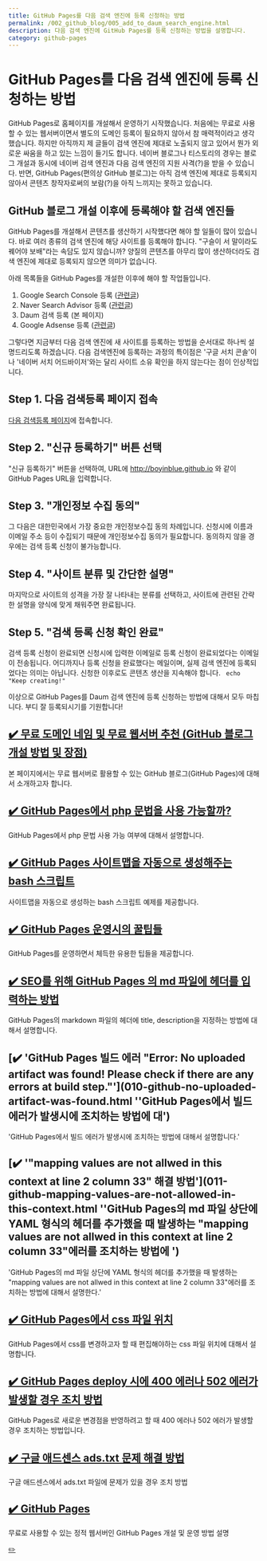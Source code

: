 ```yaml
---
title: GitHub Pages를 다음 검색 엔진에 등록 신청하는 방법
permalink: /002_github_blog/005_add_to_daum_search_engine.html
description: 다음 검색 엔진에 GitHub Pages를 등록 신청하는 방법을 설명합니다.
category: github-pages
---
```



GitHub Pages를 다음 검색 엔진에 등록 신청하는 방법
===
   

GitHub Pages로 홈페이지를 개설해서 운영하기 시작했습니다. 
처음에는 무료로 사용할 수 있는 웹서버이면서 별도의 도메인 등록이 필요하지 않아서 참 매력적이라고 생각했습니다. 
하지만 아직까지 제 글들이 검색 엔진에 제대로 노출되지 않고 있어서 뭔가 외로운 싸움을 하고 있는 느낌이 들기도 합니다. 
네이버 블로그나 티스토리의 경우는 블로그 개설과 동시에 네이버 검색 엔진과 다음 검색 엔진의 지원 사격(?)을 받을 수 있습니다. 
반면, GitHub Pages(편의상 GitHub 블로그)는 아직 검색 엔진에 제대로 등록되지 않아서 콘텐츠 창작자로써의 보람(?)을 아직 느끼지는 못하고 있습니다.   
   
   
GitHub 블로그 개설 이후에 등록해야 할 검색 엔진들   
---
   

GitHub Pages를 개설해서 콘텐츠를 생산하기 시작했다면 해야 할 일들이 많이 있습니다. 
바로 여러 종류의 검색 엔진에 해당 사이트를 등록해야 합니다. 
"구슬이 서 말이라도 꿰어야 보배"라는 속담도 있지 않습니까? 
양질의 콘텐츠를 아무리 많이 생산하더라도 검색 엔진에 제대로 등록되지 않으면 의미가 없습니다.   
   

아래 목록들을 GitHub Pages를 개설한 이후에 해야 할 작업들입니다.   
1. Google Search Console 등록 ([관련글](https://boyinblue.github.io/002_github_blog/002_google_search_console_apply.html))
2. Naver Search Advisor 등록 ([관련글](https://boyinblue.github.io/002_github_blog/003_naver_search_advisor.html))
3. Daum 검색 등록 (본 페이지)
4. Google Adsense 등록 ([관련글](https://boyinblue.github.io/002_github_blog/004_google_adsense_github_pages.html))
   

그렇다면 지금부터 다음 검색 엔진에 새 사이트를 등록하는 방법을 순서대로 하나씩 설명드리도록 하겠습니다. 
다음 검색엔진에 등록하는 과정의 특이점은 '구글 서치 콘솔'이나 '네이버 서치 어드바이저'와는 달리 사이트 소유 확인을 하지 않는다는 점이 인상적입니다.   
   

Step 1. 다음 검색등록 페이지 접속
---
   

[다음 검색등록 페이지](https://register.search.daum.net/index.daum "다음 검색 등록")에 접속합니다.   
   

Step 2. "신규 등록하기" 버튼 선택
---
   

"신규 등록하기" 버튼을 선택하여, URL에 http://boyinblue.github.io 와 같이 GitHub Pages URL을 입력합니다.   
   

Step 3. "개인정보 수집 동의"
---
   

그 다음은 대한민국에서 가장 중요한 개인정보수집 동의 차례입니다. 
신청시에 이름과 이메일 주소 등이 수집되기 때문에 개인정보수집 동의가 필요합니다. 
동의하지 않을 경우에는 검색 등록 신청이 불가능합니다.   
   

Step 4. "사이트 분류 및 간단한 설명"
---
   

마지막으로 사이트의 성격을 가장 잘 나타내는 분류를 선택하고, 
사이트에 관련된 간략한 설명을 양식에 맞게 채워주면 완료됩니다.   
   

Step 5. "검색 등록 신청 확인 완료"
---
   

검색 등록 신청이 완료되면 신청시에 입력한 이메일로 등록 신청이 완료되었다는 이메일이 전송됩니다. 
어디까지나 등록 신청을 완료했다는 메일이며, 실제 검색 엔진에 등록되었다는 의미는 아닙니다. 
신청한 이후로도 콘텐츠 생산을 지속해야 합니다. <code> echo "Keep creating!" </code>
   

이상으로 GitHub Pages를 Daum 검색 엔진에 등록 신청하는 방법에 대해서 모두 마칩니다. 
부디 잘 등록되시기를 기원합니다!   
   




[✔️  무료 도메인 네임 및 무료 웹서버 추천 (GitHub 블로그 개설 방법 및 장점)](001_advantage_of_github_blog.html '본 페이지에서는 무료 웹서버로 활용할 수 있는 GitHub 블로그(GitHub Pages)에 대해서 ')
---


본 페이지에서는 무료 웹서버로 활용할 수 있는 GitHub 블로그(GitHub Pages)에 대해서 소개하고자 합니다.


[✔️  GitHub Pages에서 php 문법을 사용 가능할까?](006.html 'GitHub Pages에서 php 문법 사용 가능 여부에 대')
---


GitHub Pages에서 php 문법 사용 가능 여부에 대해서 설명합니다. 


[✔️  GitHub Pages 사이트맵을 자동으로 생성해주는 bash 스크립트](007.html '사이트맵을 자동으로 생성하는 bash 스크립트 ')
---


사이트맵을 자동으로 생성하는 bash 스크립트 예제를 제공합니다.


[✔️  GitHub Pages 운영시의 꿀팁들](008.html 'GitHub Pages를 운영하면서 체득한 유용한 ')
---


GitHub Pages를 운영하면서 체득한 유용한 팁들을 제공합니다.


[✔️  SEO를 위해 GitHub Pages 의 md 파일에 헤더를 입력하는 방법](009.html 'GitHub Pages의 markdown 파일의 헤더에 title, description을 지정하는 방법에 ')
---


GitHub Pages의 markdown 파일의 헤더에 title, description을 지정하는 방법에 대해서 설명합니다.


[✔️  'GitHub Pages 빌드 에러 \"Error: No uploaded artifact was found! Please check if there are any errors at build step.\"'](010-github-no-uploaded-artifact-was-found.html ''GitHub Pages에서 빌드 에러가 발생시에 조치하는 방법에 대')
---


'GitHub Pages에서 빌드 에러가 발생시에 조치하는 방법에 대해서 설명합니다.'


[✔️  '\"mapping values are not allwed in this context at line 2 column 33\" 해결 방법'](011-github-mapping-values-are-not-allowed-in-this-context.html ''GitHub Pages의 md 파일 상단에 YAML 형식의 헤더를 추가했을 때 발생하는 \"mapping values are not allwed in this context at line 2 column 33\"에러를 조치하는 방법에 ')
---


'GitHub Pages의 md 파일 상단에 YAML 형식의 헤더를 추가했을 때 발생하는 \"mapping values are not allwed in this context at line 2 column 33\"에러를 조치하는 방법에 대해서 설명한다.'


[✔️  GitHub Pages에서 css 파일 위치](012-github-pages-css-file-path.html 'GitHub Pages에서 css를 변경하고자 할 때 편집해야하는 css 파일 위치에 ')
---


GitHub Pages에서 css를 변경하고자 할 때 편집해야하는 css 파일 위치에 대해서 설명합니다.


[✔️  GitHub Pages deploy 시에 400 에러나 502 에러가 발생할 경우 조치 방법](013-github-pages-deploy-error-400-502.html 'GitHub Pages로 새로운 변경점을 반영하려고 할 때 400 에러나 502 에러가 발생할 경우 조')
---


GitHub Pages로 새로운 변경점을 반영하려고 할 때 400 에러나 502 에러가 발생할 경우 조치하는 방법입니다.


[✔️  구글 애드센스 ads.txt 문제 해결 방법](014-google-adsense-ads-txt-warning.html '구글 애드센스에서 ads.txt 파일에 문제가 있')
---


구글 애드센스에서 ads.txt 파일에 문제가 있을 경우 조치 방법


[✔️  GitHub Pages](index.html '무료로 사용할 수 있는 정적 웹서버인 GitHub Pages 개설 ')
---


무료로 사용할 수 있는 정적 웹서버인 GitHub Pages 개설 및 운영 방법 설명


[✏️ ](https://www.github.com/boyinblue/boyinblue.github.io/edit/main/002_github_blog/005_add_to_daum_search_engine.md '수정하기')

